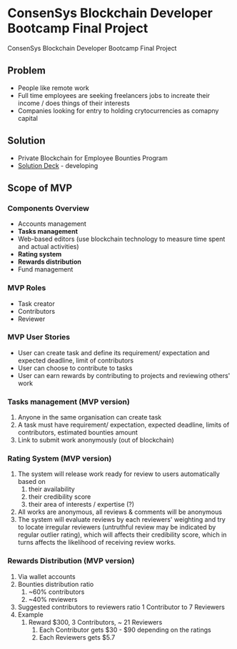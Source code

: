 # ConsenSys Blockchain Developer Bootcamp Final Project
ConsenSys Blockchain Developer Bootcamp Final Project

## Problem 
- People like remote work 
- Full time employees are seeking freelancers jobs to increate their income / does things of their interests 
- Companies looking for entry to holding crytocurrencies as comapny capital  

## Solution 
- Private Blockchain for Employee Bounties Program 
- [Solution Deck](https://pasteapp.com/p/QpLUGqJKG6D?view=1u5TDFy310K) - developing 

## Scope of MVP

### Components Overview

- Accounts management
- **Tasks management**
- Web-based editors (use blockchain technology to measure time spent and actual activities)
- **Rating system**
- **Rewards distribution**
- Fund management

### MVP Roles 
- Task creator
- Contributors
- Reviewer

### MVP User Stories 
- User can create task and define its requirement/ expectation and expected deadline, limit of contributors
- User can choose to contribute to tasks
- User can earn rewards by contributing to projects and reviewing others' work

### Tasks management (MVP version)
1. Anyone in the same organisation can create task 
2. A task must have requirement/ expectation, expected deadline, limits of contributors, estimated bounties amount  
3. Link to submit work anonymously (out of blockchain) 

### Rating System (MVP version)
1. The system will release work ready for review to users automatically based on
    1. their availability 
    2. their credibility score
    3. their area of interests / expertise (?)
2. All works are anonymous, all reviews & comments will be anonymous
3. The system will evaluate reviews by each reviewers' weighting and try to locate irregular reviewers (untruthful review may be indicated by regular outlier rating), which will affects their credibility score, which in turns affects the likelihood of receiving review works. 

### Rewards Distribution (MVP version)
1. Via wallet accounts 
2. Bounties distribution ratio 
    1. ~60% contributors 
    2. ~40% reviewers 
3. Suggested contributors to reviewers ratio 1 Contributor to 7 Reviewers
4. Example
    1. Reward $300, 3 Contributors, ~ 21 Reviewers 
        1. Each Contributor gets $30 - $90 depending on the ratings  
        2. Each Reviewers gets $5.7